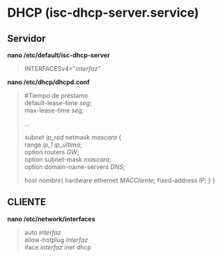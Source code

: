 # DHCP (isc-dhcp-server.service)
## Servidor
**nano /etc/default/isc-dhcp-server**
> INTERFACESv4="*interfaz*"

**nano /etc/dhcp/dhcpd.conf**
> #Tiempo de préstamo  
> default-lease-time *seg*;  
> max-lease-time *seg*;
> 
> ...
> 
>  subnet *ip_red* netmask *mascara* {  
>   range *ip_1* *ip_ultima*;  
>   option routers *GW*;  
>   option subnet-mask *mascara*;  
>   option domain-name-servers *DNS*;
>
>   host *nombre*{
>     hardware ethernet *MACCliente*;
>     fixed-address *IP*;
>   }
> }

## CLIENTE
**nano /etc/network/interfaces**
> auto *interfaz*  
> allow-hotplug *interfaz*  
> iface *interfaz* inet dhcp  
